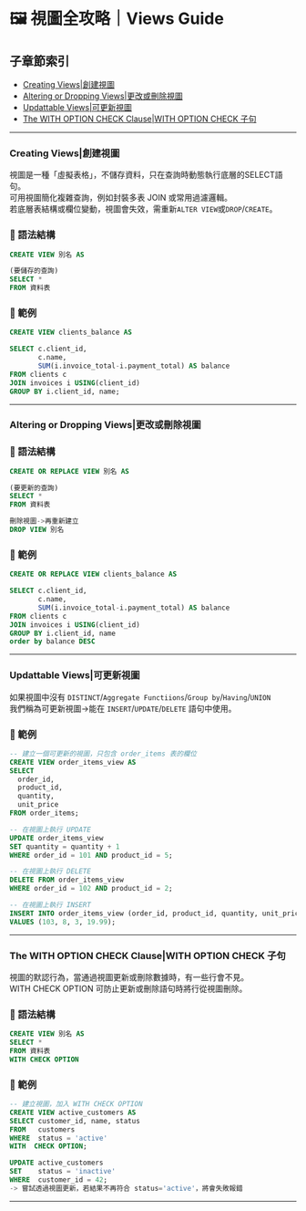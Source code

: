 # 🖼️ 視圖全攻略｜Views Guide

## 子章節索引
- [Creating Views|創建視圖](#creating-views創建視圖)
- [Altering or Dropping Views|更改或刪除視圖](#altering-or-dropping-views更改或刪除視圖)
- [Updattable Views|可更新視圖](#updattable-views可更新視圖)
- [The WITH OPTION CHECK Clause|WITH OPTION CHECK 子句](#the-with-option-check-clausewith-option-check-子句)


---

### Creating Views|創建視圖
視圖是一種「虛擬表格」，不儲存資料，只在查詢時動態執行底層的SELECT語句。    
可用視圖簡化複雜查詢，例如封裝多表 JOIN 或常用過濾邏輯。    
若底層表結構或欄位變動，視圖會失效，需重新`ALTER VIEW`或`DROP`/`CREATE`。    

### 📌 語法結構
```sql
CREATE VIEW 別名 AS

(要儲存的查詢)
SELECT *
FROM 資料表
```

### 📘 範例
```sql
CREATE VIEW clients_balance AS

SELECT c.client_id,
       c.name,
       SUM(i.invoice_total-i.payment_total) AS balance
FROM clients c
JOIN invoices i USING(client_id)
GROUP BY i.client_id, name;
```
---

### Altering or Dropping Views|更改或刪除視圖

### 📌 語法結構
```sql
CREATE OR REPLACE VIEW 別名 AS

(要更新的查詢)
SELECT *
FROM 資料表
```
```sql
刪除視圖->再重新建立
DROP VIEW 別名
```

### 📘 範例
```sql
CREATE OR REPLACE VIEW clients_balance AS

SELECT c.client_id,
       c.name,
       SUM(i.invoice_total-i.payment_total) AS balance
FROM clients c
JOIN invoices i USING(client_id)
GROUP BY i.client_id, name
order by balance DESC
```
---

### Updattable Views|可更新視圖
如果視圖中沒有 `DISTINCT`/`Aggregate Functiions`/`Group by`/`Having`/`UNION`     
我們稱為可更新視圖->能在 `INSERT`/`UPDATE`/`DELETE` 語句中使用。

### 📘 範例
```sql
-- 建立一個可更新的視圖，只包含 order_items 表的欄位
CREATE VIEW order_items_view AS
SELECT 
  order_id,
  product_id,
  quantity,
  unit_price
FROM order_items;

-- 在視圖上執行 UPDATE
UPDATE order_items_view
SET quantity = quantity + 1
WHERE order_id = 101 AND product_id = 5;

-- 在視圖上執行 DELETE
DELETE FROM order_items_view
WHERE order_id = 102 AND product_id = 2;

-- 在視圖上執行 INSERT
INSERT INTO order_items_view (order_id, product_id, quantity, unit_price)
VALUES (103, 8, 3, 19.99);
```
---

### The WITH OPTION CHECK Clause|WITH OPTION CHECK 子句
視圖的默認行為，當通過視圖更新或刪除數據時，有一些行會不見。    
WITH CHECK OPTION 可防止更新或刪除語句時將行從視圖刪除。

### 📌 語法結構
```sql
CREATE VIEW 別名 AS
SELECT *
FROM 資料表
WITH CHECK OPTION
```

### 📘 範例
```sql
-- 建立視圖，加入 WITH CHECK OPTION
CREATE VIEW active_customers AS
SELECT customer_id, name, status
FROM   customers
WHERE  status = 'active'
WITH  CHECK OPTION;

UPDATE active_customers
SET    status = 'inactive'
WHERE  customer_id = 42;
-> 嘗試透過視圖更新，若結果不再符合 status='active'，將會失敗報錯
```
---

